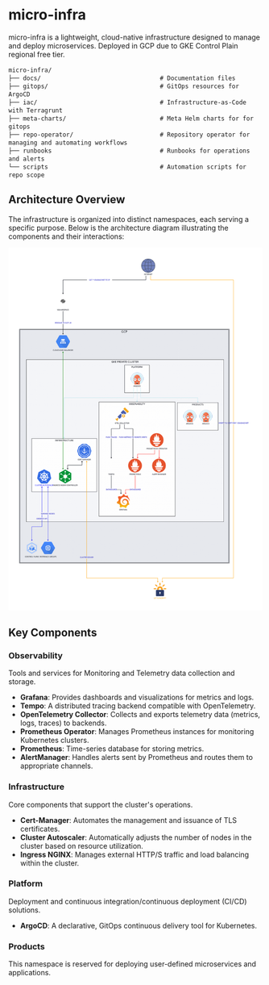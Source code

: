 # micro-infra

micro-infra is a lightweight, cloud-native infrastructure designed to manage and deploy microservices.
Deployed in GCP due to GKE Control Plain regional free tier.

```shell
micro-infra/
├── docs/                                 # Documentation files
├── gitops/                               # GitOps resources for ArgoCD
├── iac/                                  # Infrastructure-as-Code with Terragrunt
├── meta-charts/                          # Meta Helm charts for for gitops
├── repo-operator/                        # Repository operator for managing and automating workflows
├── runbooks                              # Runbooks for operations and alerts
└── scripts                               # Automation scripts for repo scope
```

## Architecture Overview

The infrastructure is organized into distinct namespaces, each serving a specific purpose.
Below is the architecture diagram illustrating the components and their interactions:

![Micro-Infra Architecture](./docs/arch_v1.svg)

## Key Components

### Observability

Tools and services for Monitoring and Telemetry data collection and storage.

- **Grafana**: Provides dashboards and visualizations for metrics and logs.
- **Tempo**: A distributed tracing backend compatible with OpenTelemetry.
- **OpenTelemetry Collector**: Collects and exports telemetry data (metrics, logs, traces) to backends.
- **Prometheus Operator**: Manages Prometheus instances for monitoring Kubernetes clusters.
- **Prometheus**: Time-series database for storing metrics.
- **AlertManager**: Handles alerts sent by Prometheus and routes them to appropriate channels.

### Infrastructure

Core components that support the cluster's operations.

- **Cert-Manager**: Automates the management and issuance of TLS certificates.
- **Cluster Autoscaler**: Automatically adjusts the number of nodes in the cluster based on resource utilization.
- **Ingress NGINX**: Manages external HTTP/S traffic and load balancing within the cluster.

### Platform

Deployment and continuous integration/continuous deployment (CI/CD) solutions.

- **ArgoCD**: A declarative, GitOps continuous delivery tool for Kubernetes.

### Products

This namespace is reserved for deploying user-defined microservices and applications.

